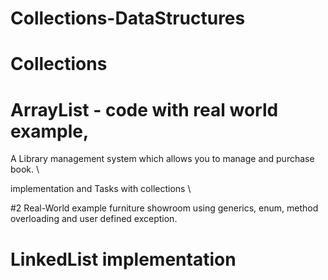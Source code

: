 # Collections-DataStructures
# Collections 
# ArrayList - code with real world example, 

A Library management system which allows you to manage and purchase book. \

implementation and Tasks with collections \

#2 Real-World example furniture showroom using generics, enum, method overloading and user defined exception.

# LinkedList implementation
